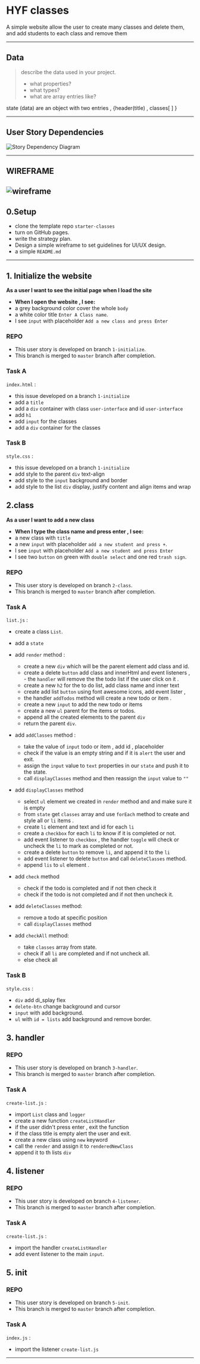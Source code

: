 # HYF classes

A simple website allow the user to create many classes and delete them, and add students to each class and remove them 

---

## Data

> describe the data used in your project.
>
> - what properties?
> - what types?
> - what are array entries like?

 state (data) are an object with two entries , {header(title) , classes[ ] }

---

## User Story Dependencies

![Story Dependency Diagram](../public/assests/storiesDependency.png)

---

## WIREFRAME

![wireframe](../public/assests/wireFrame.png)
---

## 0.Setup

- clone the template repo `starter-classes`
- turn on GitHub pages.
- write the strategy plan.
- Design a simple wireframe to set guidelines for UI/UX design.
- a simple `README.md`
---

## 1. Initialize the website

__As a user I want to see the initial page when I load the site__

- **When I open the website , I see:**
- a grey background color cover the whole `body`
- a white color title `Enter A Class name`.
- I see `input` with placeholder `Add a new class and press Enter`

### REPO

- This user story is developed on branch `1-initialize`.
- This branch is merged to `master` branch after completion.

### Task A
`index.html` :

-  this issue developed on a branch `1-initialize`
-  add a `title`
-  add  a `div` container with class `user-interface` and id `user-interface`
-  add `h1`
-  add `input` for the classes
-  add a `div` container for the classes  
### Task B
`style.css` :
-  this issue developed on a branch `1-initialize`
-  add style to the parent `div` text-align 
-  add style to the `input` background and border 
-  add style to the list `div` display, justify content and align items and wrap

## 2.class

__As a user I want to add a new class__

- **When I type the class name and press enter  , I see:**
- a new class with `title`
- a new `input` with placeholder `add a new student and press +`.
- I see `input` with placeholder `Add a new student and press Enter`
- I see two `button` on green with `double select` and one red `trash sign`.

### REPO

- This user story is developed on branch `2-class`.
- This branch is merged to `master` branch after completion.

### Task A
`list.js` :

- create a class  `List`.
- add a `state` 
- add `render` method :
   - create a new `div` which will be the parent element add class and id.
   - create a delete `button` add class and innerHtml and event listeners , - the `handler` will remove the the todo list if the user click on it .
   - create a new `h2` for the to do list, add class name and inner text
   - create add list `button` using font awesome icons, add event lister ,
   - the handler `addTodos` method will create a new todo or item .
   - create a new `input` to add the new todo or items  
   - create a new `ul` parent for the items or todos.
   - append all the created elements to the parent `div`
   - return  the parent `div`.

- add `addClasses` method :
   - take the value of `input` todo or item , add id , placeholder
   - check if the value is an empty string and if it is `alert` the user and exit.
   - assign the `input` value to `text` properties in our `state` and push it to the state.
   - call `displayClasses` method and then reassign the `input` value to `""`

- add `displayClasses` method 
   - select `ul` element we created in  `render` method and and make sure it is empty
   - from `state` get `classes` array and use `forEach` method to create and style all or `li` items .
   - create `li` element and text and id for each `li`
   - create a `checkbox` for each `li` to know if it is completed or not.
   - add event listener to `checkbox` , the handler `toggle` will check or uncheck the `li` to mark as completed or not.
   - create a delete `button` to remove `li`, and append it to the `li`
   - add event listener to delete `button` and call `deleteClasses` method.
   - append `lis` to `ul` element .

- add `check` method 
   - check if the todo is completed and if not then check it 
   - check if the todo is not completed and if not then uncheck it.

- add `deleteClasses` method:
   - remove a  todo at specific position
   - call `displayClasses` method 

- add `checkAll` method:
   - take `classes` array from state.
   - check if all `li` are completed and if not uncheck all.
   - else check all


### Task B
`style.css` :

- `div` add di_splay flex 
- `delete-btn` change background and cursor 
- `input` with  add background.
- `ul` with `id = lists` add background and remove border.

## 3. handler


### REPO

- This user story is developed on branch `3-handler`.
- This branch is merged to `master` branch after completion.

### Task A
`create-list.js` :

- import `List` class and `logger`
- create a new function `createListHandler`
- if the user didn't press enter , exit the function
- if the class title is empty alert the user and  exit.
- create a new class using `new` keyword 
- call the `render` and assign it to `renderedNewClass`
- append it to th lists `div`



## 4. listener
### REPO

- This user story is developed on branch `4-listener`.
- This branch is merged to `master` branch after completion.

### Task A
`create-list.js` :
- import the handler `createListHandler`
- add event listener to the main `input`.



## 5. init
### REPO

- This user story is developed on branch `5-init`.
- This branch is merged to `master` branch after completion.

### Task A
`index.js` :
- import the listener `create-list.js`






---
